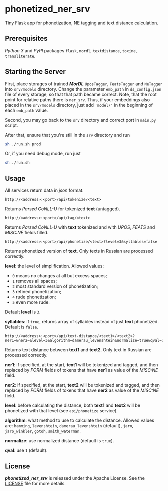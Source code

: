 # phonetized_ner_srv

Tiny Flask app for phonetization, NE tagging and text distance calculation.

## Prerequisites

*Python 3* and *PyPI* packages `flask`, `mordl`, `textdistance`, `toxine`,
`transliterate`.

## Starting the Server

First, place storages of trained ***MorDL*** `UposTagger`, `FeatsTagger` and
`NeTagger` into `srv/models` directory. Change the parameter `emb_path` in
`ds_config.json` file of every storage, so that that path became correct.
Note, that the root point for relative paths there is `ner_srv`. Thus, if your
embeddings also placed in the `srv/models` directory, just add `'model/'` in
the beginning of each `emb_path` value.

Second, you may go back to the `srv` directory and correct port in `main.py`
script.

After that, ensure that you're still in the `srv` directory and run
```sh
sh ./run.sh prod
```

Or, if you need debug mode, run just
```sh
sh ./run.sh
```

## Usage

All services return data in *json* format.

```
http://<address>:<port>/api/tokenize/<text>
```
Returns *Parsed CoNLL-U* for tokenized **text** (untagged).

```
http://<address>:<port>/api/tag/<text>
```
Returns *Parsed CoNLL-U* with **text** tokenized and with *UPOS*, *FEATS* and
*MISC:NE* fields filled.

```
http://<address>:<port>/api/phonetize/<text>?level=3&syllables=false
```
Returns phonetized version of **text**. Only texts in Russian are processed
correctly.

**level**: the level of simplification. Allowed values:
- `0` means no changes at all but excess spaces;
- `1` removes all spaces;
- `2` most standard version of phonetization;
- `3` refined phonetization;
- `4` rude phonetization;
- `5` even more rude.

Default **level** is `3`.

**syllables**: if `true`, returns array of syllables instead of just **text**
phonetized. Default is `false`.

```
http://<address>:<port>/api/text-distance/<text1>/<text2>?ner1=&ner2=&level=3&algorithm=damerau_levenshtein&normalize=true&qval=1
```
Returns text distance between **text1** and **text2**. Only text in Russian
are processed correctly.

**ner1**: if specified, at the start, **text1** will be tokenized and tagged,
and then replaced by *FORM* fields of tokens that have **ner1** as value of
the *MISC:NE* field.

**ner2**: if specified, at the start, **text2** will be tokenized and tagged,
and then replaced by *FORM* fields of tokens that have **ner2** as value of
the *MISC:NE* field.

**level**: before calculating the distance, both **text1** and **text2** will
be phonetized with that level (see `api/phonetize` service).

**algorithm**: what method to use to calculate the distance. Allowed
values are: `hamming`, `levenshtein`, `damerau_levenshtein` (default),
`jaro`, `jaro_winkler`, `gotoh`, `smith_waterman`.

**normalize**: use normalized distance (default is `true`).

**qval**: use `1` (default).

## License

***phonetized_ner_srv*** is released under the Apache License. See the
[LICENSE](https://github.com/fostroll/ner_srv/blob/master/LICENSE) file for
more details.

